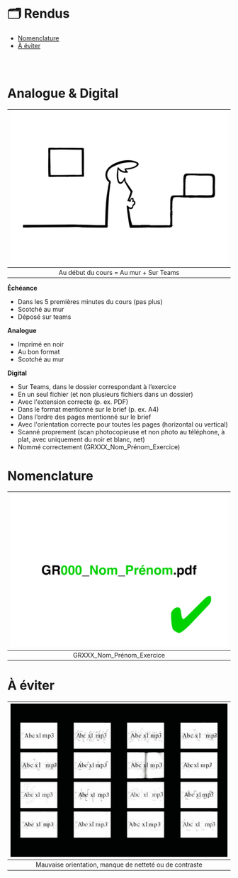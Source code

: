 # 🗂️ Rendus

- [Nomenclature](#Nomenclature)
- [À éviter](#À-éviter)

### &nbsp;

# Analogue & Digital

|![](links/Eval2.gif) |
|:---:|
| Au début du cours = Au mur + Sur Teams | 

**Échéance**

- Dans les 5 premières minutes du cours (pas plus)
- Scotché au mur
- Déposé sur teams

**Analogue**

- Imprimé en noir
- Au bon format
- Scotché au mur

**Digital**

- Sur Teams, dans le dossier correspondant à l’exercice
- En un seul fichier (et non plusieurs fichiers dans un dossier)
- Avec l'extension correcte (p. ex. PDF)
- Dans le format mentionné sur le brief (p. ex. A4)
- Dans l’ordre des pages mentionné sur le brief
- Avec l'orientation correcte pour toutes les pages (horizontal ou vertical)
- Scanné proprement (scan photocopieuse et non photo au téléphone, à plat, avec uniquement du noir et blanc, net)
- Nommé correctement (GRXXX_Nom_Prénom_Exercice)

# Nomenclature

|![](links/Eval7.gif) |
|:---:|
| GRXXX_Nom_Prénom_Exercice |

# À éviter

|![](links/Eval19.gif) |
|:---:|
| Mauvaise orientation, manque de netteté ou de contraste | 